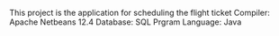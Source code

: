This project is the application for scheduling the flight ticket
Compiler: Apache Netbeans 12.4
Database: SQL
Prgram Language: Java
